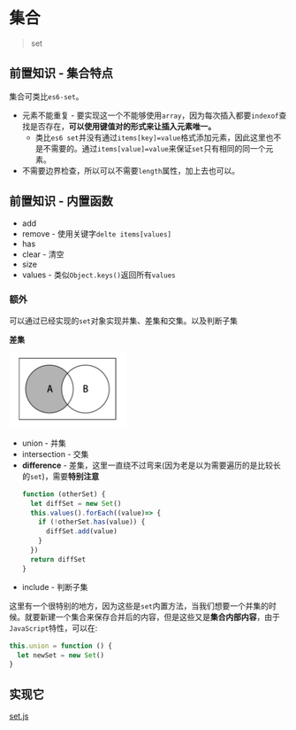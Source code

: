 # 集合
> set

## 前置知识 - 集合特点

集合可类比`es6-set`。

* 元素不能重复 - 要实现这一个不能够使用`array`，因为每次插入都要`indexof`查找是否存在，**可以使用键值对的形式来让插入元素唯一。**
  * 类比`es6 set`并没有通过`items[key]=value`格式添加元素，因此这里也不是不需要的。通过`items[value]=value`来保证`set`只有相同的同一个元素。
* 不需要边界检查，所以可以不需要`length`属性，加上去也可以。

## 前置知识 - 内置函数

* add
* remove - 使用关键字`delte items[values]`
* has
* clear - 清空
* size
* values - 类似`Object.keys()`返回所有`values`

### 额外

可以通过已经实现的`set`对象实现并集、差集和交集。以及判断子集

**差集**

![differenceset](https://raw.githubusercontent.com/JiangWeixian/JS-Books/master/JS%E6%95%B0%E6%8D%AE%E7%BB%93%E6%9E%84%E4%B8%8E%E7%AE%97%E6%B3%95/%E9%9B%86%E5%90%88/differenceset.PNG)

* union - 并集
* intersection - 交集
* **difference** - 差集，这里一直绕不过弯来(因为老是以为需要遍历的是比较长的`set`)，需要**特别注意**
  ```JavaScript
  function (otherSet) {
    let diffSet = new Set()
    this.values().forEach((value)=> {
      if (!otherSet.has(value)) {
        diffSet.add(value)
      }
    })
    return diffSet
  }
  ```
* include - 判断子集

这里有一个很特别的地方，因为这些是`set`内置方法，当我们想要一个并集的时候。就要新建一个集合来保存合并后的内容，但是这些又是**集合内部内容**，由于`JavaScript`特性，可以在:

```JavaScript
this.union = function () {
  let newSet = new Set()
}
```

## 实现它

[set.js](https://github.com/JiangWeixian/JS-Books/blob/master/JS%E6%95%B0%E6%8D%AE%E7%BB%93%E6%9E%84%E4%B8%8E%E7%AE%97%E6%B3%95/%E9%9B%86%E5%90%88/set.js)